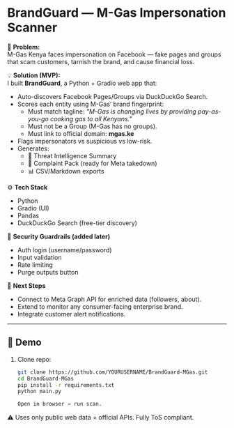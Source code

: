 # BrandGuard — M-Gas Impersonation Scanner

🚨 **Problem:**  
M-Gas Kenya faces impersonation on Facebook — fake pages and groups that scam customers, tarnish the brand, and cause financial loss.

💡 **Solution (MVP):**  
I built **BrandGuard**, a Python + Gradio web app that:
- Auto-discovers Facebook Pages/Groups via DuckDuckGo Search.
- Scores each entity using M-Gas’ brand fingerprint:
  - Must match tagline: *"M-Gas is changing lives by providing pay-as-you-go cooking gas to all Kenyans."*
  - Must not be a Group (M-Gas has no groups).
  - Must link to official domain: **mgas.ke**
- Flags impersonators vs suspicious vs low-risk.
- Generates:
  - 📑 Threat Intelligence Summary
  - 📨 Complaint Pack (ready for Meta takedown)
  - 📊 CSV/Markdown exports

⚙️ **Tech Stack**
- Python
- Gradio (UI)
- Pandas
- DuckDuckGo Search (free-tier discovery)

🔐 **Security Guardrails (added later)**
- Auth login (username/password)
- Input validation
- Rate limiting
- Purge outputs button

📌 **Next Steps**
- Connect to Meta Graph API for enriched data (followers, about).
- Extend to monitor any consumer-facing enterprise brand.
- Integrate customer alert notifications.

---

## 🚀 Demo
1. Clone repo:
   ```bash
   git clone https://github.com/YOURUSERNAME/BrandGuard-MGas.git
   cd BrandGuard-MGas
   pip install -r requirements.txt
   python main.py

   Open in browser → run scan.

⚠️ Uses only public web data + official APIs. Fully ToS compliant.
